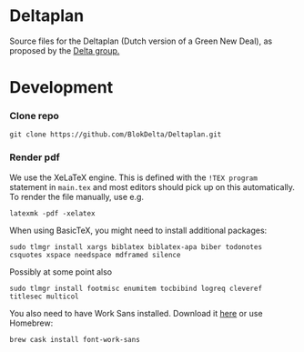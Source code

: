 # Deltaplan

Source files for the Deltaplan (Dutch version of a Green New Deal), as proposed by the [Delta group.](https://blokdelta.nl/)

# Development

### Clone repo

	git clone https://github.com/BlokDelta/Deltaplan.git

### Render pdf

We use the XeLaTeX engine. This is defined with the `!TEX program` statement in `main.tex` and most editors should pick up on this automatically. To render the file manually, use e.g.

	latexmk -pdf -xelatex

When using BasicTeX, you might need to install additional packages:

	sudo tlmgr install xargs biblatex biblatex-apa biber todonotes csquotes xspace needspace mdframed silence

Possibly at some point also

	sudo tlmgr install footmisc enumitem tocbibind logreq cleveref titlesec multicol


You also need to have Work Sans installed. Download it [here](https://weiweihuanghuang.github.io/Work-Sans/) or use Homebrew:

	brew cask install font-work-sans
